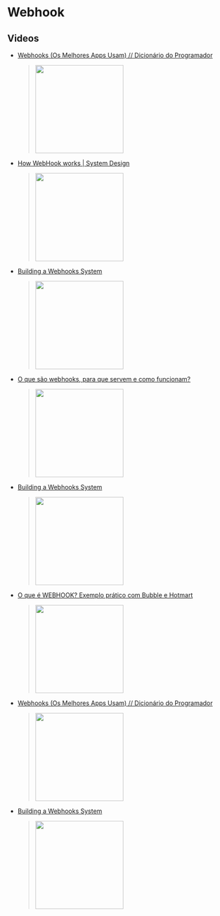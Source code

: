 # Webhook

## Videos

 * [Webhooks (Os Melhores Apps Usam) // Dicionário do Programador](https://www.youtube.com/watch?v=2JHKIrComW0)
	> [<img src="https://img.youtube.com/vi/2JHKIrComW0/0.jpg" width="200">](https://www.youtube.com/watch?v=2JHKIrComW0 "Webhooks (Os Melhores Apps Usam) // Dicionário do Programador by Código Fonte TV 32,235 views 11 minutes, 25 seconds")
 * [How WebHook works | System Design](https://www.youtube.com/watch?v=oQaJn6RdA3g)
	> [<img src="https://img.youtube.com/vi/oQaJn6RdA3g/0.jpg" width="200">](https://www.youtube.com/watch?v=oQaJn6RdA3g "How WebHook works | System Design by ByteMonk 55,478 views 7 minutes, 43 seconds")
 * [Building a Webhooks System](https://www.youtube.com/watch?v=NuHC5uwbFAc)
	> [<img src="https://img.youtube.com/vi/NuHC5uwbFAc/0.jpg" width="200">](https://www.youtube.com/watch?v=NuHC5uwbFAc "Building a Webhooks System by CodeOpinion 50,635 views 10 minutes, 35 seconds")
 * [O que são webhooks, para que servem e como funcionam?](https://www.youtube.com/watch?v=6CemZqCkgG0)
	> [<img src="https://img.youtube.com/vi/6CemZqCkgG0/0.jpg" width="200">](https://www.youtube.com/watch?v=6CemZqCkgG0 "O que são webhooks, para que servem e como funcionam? by CodarMe 24,719 views 9 minutes, 32 seconds")
 * [Building a Webhooks System](https://www.youtube.com/watch?v=NuHC5uwbFAc)
	> [<img src="https://img.youtube.com/vi/NuHC5uwbFAc/0.jpg" width="200">](https://www.youtube.com/watch?v=NuHC5uwbFAc "Building a Webhooks System by CodeOpinion 50,635 views 10 minutes, 35 seconds")
 * [O que é WEBHOOK? Exemplo prático com Bubble e Hotmart](https://www.youtube.com/watch?v=ZdHPYNgAu68)
	> [<img src="https://img.youtube.com/vi/ZdHPYNgAu68/0.jpg" width="200">](https://www.youtube.com/watch?v=ZdHPYNgAu68 "O que é WEBHOOK? Exemplo prático com Bubble e Hotmart by Renato Asse - Sem Codar 33,476 views 17 minutes")
 * [Webhooks (Os Melhores Apps Usam) // Dicionário do Programador](https://www.youtube.com/watch?v=2JHKIrComW0)
	> [<img src="https://img.youtube.com/vi/2JHKIrComW0/0.jpg" width="200">](https://www.youtube.com/watch?v=2JHKIrComW0 "Webhooks (Os Melhores Apps Usam) // Dicionário do Programador by Código Fonte TV 32,235 views 11 minutes, 25 seconds")
 * [Building a Webhooks System](https://www.youtube.com/watch?v=NuHC5uwbFAc)
	> [<img src="https://img.youtube.com/vi/NuHC5uwbFAc/0.jpg" width="200">](https://www.youtube.com/watch?v=NuHC5uwbFAc "Building a Webhooks System by CodeOpinion 50,635 views 10 minutes, 35 seconds")
